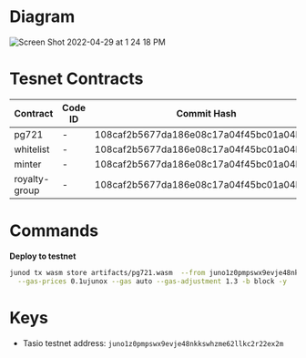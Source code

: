 # Diagram

![Screen Shot 2022-04-29 at 1 24 18 PM](https://user-images.githubusercontent.com/6496257/165993415-0ca10d74-f875-47b6-b85e-00928bbd3f7a.png)

# Tesnet Contracts

| Contract      | Code ID | Commit Hash                              | Checksum                                                         |
| ------------- | ------- | ---------------------------------------- | ---------------------------------------------------------------- |
| pg721         | -       | 108caf2b5677da186e08c17a04f45bc01a04b73a | f5f6bf30ccdaadfa440036437600ac3a98999cc4707f20a2b1e80842563e4384 |
| whitelist     | -       | 108caf2b5677da186e08c17a04f45bc01a04b73a | e62979c720855cac3cccb9026beaee806490a2655e17a3d88febfdd441d30297 |
| minter        | -       | 108caf2b5677da186e08c17a04f45bc01a04b73a | c018628958d0d4e169ece7d415eda4840a29a8a7ddde0ea1f62153cd72a764e4 |
| royalty-group | -       | 108caf2b5677da186e08c17a04f45bc01a04b73a | bee354500a63c0e4c43fccb5ffc2a83e62da08f32af40c7e7b010d24817d7ae0 |

# Commands

**Deploy to testnet**

```bash
junod tx wasm store artifacts/pg721.wasm  --from juno1z0pmpswx9evje48nkkswhzme62llkc2r22ex2m --chain-id=uni-2 \
  --gas-prices 0.1ujunox --gas auto --gas-adjustment 1.3 -b block -y
```

# Keys

- Tasio testnet address: `juno1z0pmpswx9evje48nkkswhzme62llkc2r22ex2m`
